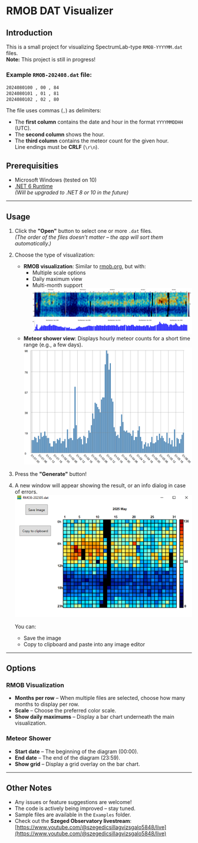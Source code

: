 # RMOB DAT Visualizer

## Introduction

This is a small project for visualizing SpectrumLab-type `RMOB-YYYYMM.dat` files.  
**Note:** This project is still in progress!

### Example `RMOB-202408.dat` file:

```
2024080100 , 00 , 84
2024080101 , 01 , 81
2024080102 , 02 , 80
```

The file uses commas (`,`) as delimiters:  
- The **first column** contains the date and hour in the format `YYYYMMDDHH` (UTC).  
- The **second column** shows the hour.  
- The **third column** contains the meteor count for the given hour.  
Line endings must be **CRLF** (`\r\n`).

## Prerequisities
- Microsoft Windows (tested on 10)
- [.NET 6 Runtime](https://dotnet.microsoft.com/en-us/download/dotnet/6.0)  
  *(Will be upgraded to .NET 8 or 10 in the future)*
---

## Usage

1. Click the **"Open"** button to select one or more `.dat` files.  
   *(The order of the files doesn’t matter – the app will sort them automatically.)*
2. Choose the type of visualization:
   - **RMOB visualization**: Similar to [rmob.org](https://rmob.org), but with:
     - Multiple scale options
     - Daily maximum view
     - Multi-month support  
     ![rmob](./Docs/202501-05.png)
   - **Meteor shower view**: Displays hourly meteor counts for a short time range (e.g., a few days).  
     ![meteorshower](./Docs/2025-quadrantids.png)
3. Press the **"Generate"** button!
4. A new window will appear showing the result, or an info dialog in case of errors.  
   ![results](./Docs/result_window.png)

   You can:
   - Save the image
   - Copy to clipboard and paste into any image editor

---

## Options

### RMOB Visualization

- **Months per row** – When multiple files are selected, choose how many months to display per row.
- **Scale** – Choose the preferred color scale.
- **Show daily maximums** – Display a bar chart underneath the main visualization.

### Meteor Shower

- **Start date** – The beginning of the diagram (00:00).
- **End date** – The end of the diagram (23:59).
- **Show grid** – Display a grid overlay on the bar chart.

---

## Other Notes

- Any issues or feature suggestions are welcome!
- The code is actively being improved – stay tuned.
- Sample files are available in the `Examples` folder.
- Check out the **Szeged Observatory livestream**:  
  [https://www.youtube.com/@szegedicsillagvizsgalo5848/live](https://www.youtube.com/@szegedicsillagvizsgalo5848/live)